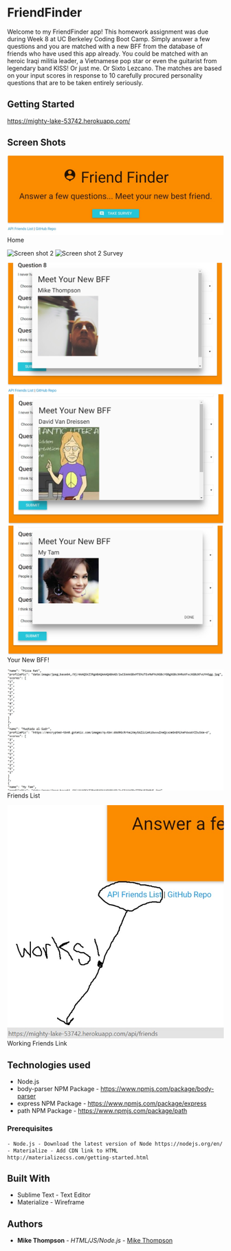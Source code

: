 # FriendFinder
Welcome to my FriendFinder app! This homework assignment was due during Week 8 at UC Berkeley Coding Boot Camp. Simply answer a few questions and you are matched with a new BFF from the database of friends who have used this app already. You could be matched with an heroic Iraqi militia leader, a Vietnamese pop star or even the guitarist from legendary band KISS! Or just me. Or Sixto Lezcano. The matches are based on your input scores in response to 10 carefully procured personality questions that are to be taken entirely seriously.

## Getting Started
https://mighty-lake-53742.herokuapp.com/

## Screen Shots
![Screen shot](screenshots/page1.jpg)
Home

![Screen shot 2](screenshots/survey.jpg)
![Screen shot 2](screenshots/survey2.jpg)
Survey

![Screen shot 2](screenshots/newBFF.jpg)
![Screen shot 2](screenshots/newBFF2.jpg)
![Screen shot 2](screenshots/newBFF3.jpg)
Your New BFF!

![Screen shot 2](screenshots/partialfriendslist.jpg)
Friends List

![Screen shot 2](screenshots/FriendsLink.jpg)
Working Friends Link


## Technologies used
- Node.js
- body-parser NPM Package - https://www.npmjs.com/package/body-parser
- express NPM Package - https://www.npmjs.com/package/express
- path NPM Package - https://www.npmjs.com/package/path

### Prerequisites

```
- Node.js - Download the latest version of Node https://nodejs.org/en/
- Materialize - Add CDN link to HTML http://materializecss.com/getting-started.html
```

## Built With

* Sublime Text - Text Editor
* Materialize - Wireframe

## Authors

* **Mike Thompson** - *HTML/JS/Node.js* - [Mike Thompson](https://github.com/mict2000)
